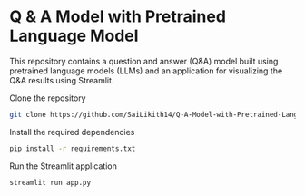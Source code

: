 # Q & A Model with Pretrained Language Model
This repository contains a question and answer (Q&amp;A) model built using pretrained language models (LLMs) and an application for visualizing the Q&amp;A results using Streamlit.



Clone the repository
```bash
git clone https://github.com/SaiLikith14/Q-A-Model-with-Pretrained-Language-Model.git
```


Install the required dependencies
```bash
pip install -r requirements.txt
```


Run the Streamlit application
```bash
streamlit run app.py
```
